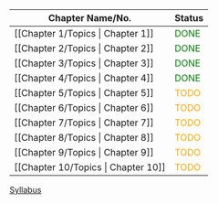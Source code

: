 | Chapter Name/No.                    | Status                                 |
| ----------------------------------- | -------------------------------------- |
| [[Chapter 1/Topics \| Chapter 1]]   | <font style="color:green">DONE</font>  |
| [[Chapter 2/Topics \| Chapter 2]]   | <font style="color:green">DONE</font>  |
| [[Chapter 3/Topics \| Chapter 3]]   | <font style="color:green">DONE</font>  |
| [[Chapter 4/Topics \| Chapter 4]]   | <font style="color:green">DONE</font>  |
| [[Chapter 5/Topics \| Chapter 5]]   | <font style="color:orange">TODO</font> |
| [[Chapter 6/Topics \| Chapter 6]]   | <font style="color:orange">TODO</font> |
| [[Chapter 7/Topics \| Chapter 7]]   | <font style="color:orange">TODO</font> |
| [[Chapter 8/Topics \| Chapter 8]]   | <font style="color:orange">TODO</font> |
| [[Chapter 9/Topics \| Chapter 9]]   | <font style="color:orange">TODO</font> |
| [[Chapter 10/Topics \| Chapter 10]] | <font style="color:orange">TODO</font> |
[Syllabus](https://drive.google.com/file/d/1WTzXt67JigtbIWgO2Zn5yQ-OhrSjLKrz/view?usp=drive_link)

